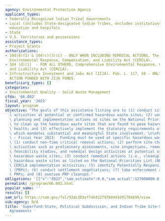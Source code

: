 ```yaml
---
agency: Environmental Protection Agency
applicant_types:
- Federally Recognized lndian Tribal Governments
- Local (includes State-designated lndian Tribes, excludes institutions of higher
  education and hospitals
- State
- U.S. Territories and possessions
assistance_types:
- Project Grants
authorizations:
- 104(d)(1) & 104(c)(3)(C) - ONLY WHEN INCLUDING REMEDIAL ACTIONS, The Comprehensive
  Environmental Response, Compensation, and Liability Act (CERCLA).
- 104 (d)(1)  - FOR ALL OTHERS, Comprehensive Environmental Response, Compensation,
  and Liability Act (CERCLA).
- Infrastructure Investment and Jobs Act (IIJA). Pub. L. 117, 58 - ONLY FOR REMEDIAL
  ACTION FUNDED WITH IIJA FUNDS.
beneficiary_types: []
categories:
- Environmental Quality - Solid Waste Management
cfda: '66.802'
fiscal_year: '2022'
layout: program
objective: "The goals of this assistance listing are to (1) conduct site characterization\
  \ activities at potential or confirmed hazardous waste sites; (2) undertake response\
  \ planning and implementation actions at sites on the National Priorities List (NPL)\
  \ to clean up the hazardous waste sites that are found to pose hazards to human\
  \ health; and (3) effectively implement the statutory requirements of CERCLA 121(f)\
  \ which mandates substantial and meaningful State involvement. \n\nFunding Priorities\
  \ - Fiscal Year 2023:  Funding must be used at specific hazardous waste sites to:\
  \ (1) conduct non-time critical removal actions; (2) perform site characterization\
  \ activities such as preliminary assessments, site inspections, remedial investigations,\
  \ feasibility studies, and remedial design activities at potential or confirmed\
  \ hazardous waste sites; (3) conduct remedial actions (i.e., cleanup) at uncontrolled\
  \ hazardous waste sites as listed on the National Priorities List (NPL); (4) support\
  \ CERCLA implementation activities; (5) identify Potentially Responsible Parties\
  \ (PRPs); (6) conduct settlement negotiations; (7) take enforcement actions against\
  \ PRPs; and (8) oversee PRP cleanups."
obligations: '[{"x":"2022","sam_estimate":0.0,"sam_actual":127000000.0,"usa_spending_actual":132631048.0},{"x":"2023","sam_estimate":127000000.0,"sam_actual":0.0,"usa_spending_actual":71739793.0},{"x":"2024","sam_estimate":0.0,"sam_actual":0.0,"usa_spending_actual":0.0}]'
permalink: /program/66.802.html
popular_name: ''
results: []
sam_url: https://sam.gov/fal/93dc303ef74b422f9760441d91704b90/view
sub-agency: N/A
title: 'Superfund State, Political Subdivision, and Indian Tribe Site-Specific Cooperative
  Agreements '
---
```

